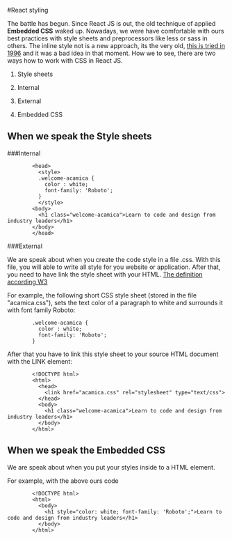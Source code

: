 #React styling

The battle has begun. Since React JS is out, the old technique of applied **Embedded CSS** waked up.
Nowadays, we were have comfortable with ours best practices with style sheets and preprocessors like less or sass in others.
The inline style not is a new approach, its the very old, [this is tried in 1996](https://en.wikipedia.org/wiki/JavaScript_Style_Sheets) and it was a bad idea in that moment.
How we to see, there are two ways how to work with CSS in React JS.

1. Style sheets
  1. Internal
  2. External

2. Embedded CSS  

## When we speak the Style sheets

###Internal

```
        <head>
          <style>
          .welcome-acamica {
            color : white;
            font-family: 'Roboto';
          }
          </style>
        <body>
          <h1 class="welcome-acamica">Learn to code and design from industry leaders</h1>
        </body>
        </head>
```

###External

We are speak about when you create the code style in a file .css. With this file, you will able to write all style for you website or application. After that, you need to have link the style sheet with your HTML. [The definition according W3](https://www.w3.org/TR/html401/present/styles.html)


For example, the following short CSS style sheet (stored in the file "acamica.css"), sets the text color of a paragraph to white and surrounds it with font family Roboto:

```
        .welcome-acamica {
          color : white;
          font-family: 'Roboto';
        }
```

After that you have to link this style sheet to your source HTML document with the LINK element:

```
        <!DOCTYPE html>
        <html>
          <head>
            <link href="acamica.css" rel="stylesheet" type="text/css">
          </head>
          <body>
            <h1 class="welcome-acamica">Learn to code and design from industry leaders</h1>
          </body>
        </html>
```

## When we speak the Embedded CSS

We are speak about when you put your styles inside to a HTML element.

For example, with the above ours code

```
        <!DOCTYPE html>
        <html>
          <body>
            <h1 style="color: white; font-family: 'Roboto';">Learn to code and design from industry leaders</h1>
          </body>
        </html>
```
